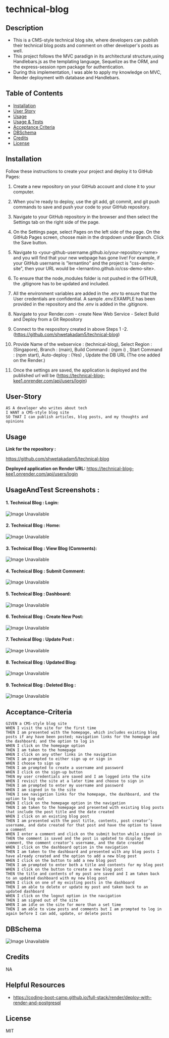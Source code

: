# technical-blog

## Description

- This is a CMS-style technical blog site, where developers can publish their technical blog posts and comment on other developer's posts as well.
- This project follows the MVC paradign in its architectural structure,using Handlebars.js as the templating language, Sequelize as the ORM, and the express-session npm package for authentication.
- During this implementation, I was able to apply my knowledge on MVC, Render deployment with database and Handlebars.



## Table of Contents 

- [Installation](#installation)
- [User Story](#user-story)
- [Usage](#usage)
- [Usage & Tests](#usageandtest-screenshots)
- [Acceptance Criteria](#acceptance-criteria)
- [DBSchema](#dbschema)
- [Credits](#credits)
- [License](#license)

## Installation

Follow these instructions to create your project and deploy it to GitHub Pages:

1. Create a new repository on your GitHub account and clone it to your computer.

2. When you're ready to deploy, use the git add, git commit, and git push commands to save and push your code to your GitHub repository.

3. Navigate to your GitHub repository in the browser and then select the Settings tab on the right side of the page.

4. On the Settings page, select Pages on the left side of the page. On the GitHub Pages screen, choose main in the dropdown under Branch. Click the Save button.

5. Navigate to <your-github-username.github.io/your-repository-name> and you will find that your new webpage has gone live! For example, if your GitHub username is "lernantino" and the project is "css-demo-site", then your URL would be <lernantino.github.io/css-demo-site>.

6. To ensure that the node_modules folder is not pushed in the GITHUB, the .gitignore has to be updated and included.

7. All the environment variables are added in the .env to ensure that the User credentials are confidential. A sample .env.EXAMPLE has been provided in the repository and the .env is added in the .gitignore.

8. Navigate to your Render.com - create New Web Service - Select Build and Deploy from a Git Repository

4. Connect to the respository created in above Steps 1 -2. (https://github.com/shwetakadam5/technical-blog)

5. Provide Name of the webservice : (technical-blog), Select Region : (Singapore), Branch : (main), Build Command : (npm i) , Start Command : (npm start), Auto-deploy : (Yes) , Update the DB URL (The one added on the Render.)

6. Once the settings are saved, the application is deployed and the published url will be (https://technical-blog-kee1.onrender.com/api/users/login)

## User-Story 
```
AS A developer who writes about tech
I WANT a CMS-style blog site
SO THAT I can publish articles, blog posts, and my thoughts and opinions
```
 
## Usage

**Link for the repository :** 

https://github.com/shwetakadam5/technical-blog

**Deployed application on Render URL:**
https://technical-blog-kee1.onrender.com/api/users/login


## UsageAndTest Screenshots :

#### 1. ****Technical Blog : Login:****

![Image Unavailable](./assets/images/01_techblog_Homepage.jpeg) 

#### 2. ****Technical Blog : Home:****

![Image Unavailable](./assets/images/03_techblog_ListofallBlogs.jpeg) 

#### 3. ****Technical Blog : View Blog (Comments):****

![Image Unavailable](./assets/images/04_techblog_ViewBlogComments.jpeg) 

#### 4. ****Technical Blog : Submit Comment:****

![Image Unavailable](./assets/images/05_techblog_SubmitComment.jpeg) 

#### 5. ****Technical Blog : Dashboard:****

![Image Unavailable](./assets/images/06_techblog_dasboard.jpeg) 

#### 6. ****Technical Blog : Create New Post:****

![Image Unavailable](./assets/images/07_techblog_CreateNewBlog.jpeg) 

#### 7. ****Technical Blog : Update Post :****

![Image Unavailable](./assets/images/08_techblog_UpdateDeleteBlog.jpeg) 

#### 8. ****Technical Blog : Updated Blog:****

![Image Unavailable](./assets/images/09_techblog_updatedblog.jpeg) 

#### 9. ****Technical Blog : Deleted Blog :****

![Image Unavailable](./assets/images/010_techblog_deletedSQLBlog.jpeg) 


## Acceptance-Criteria

```
GIVEN a CMS-style blog site
WHEN I visit the site for the first time
THEN I am presented with the homepage, which includes existing blog posts if any have been posted; navigation links for the homepage and the dashboard; and the option to log in
WHEN I click on the homepage option
THEN I am taken to the homepage
WHEN I click on any other links in the navigation
THEN I am prompted to either sign up or sign in
WHEN I choose to sign up
THEN I am prompted to create a username and password
WHEN I click on the sign-up button
THEN my user credentials are saved and I am logged into the site
WHEN I revisit the site at a later time and choose to sign in
THEN I am prompted to enter my username and password
WHEN I am signed in to the site
THEN I see navigation links for the homepage, the dashboard, and the option to log out
WHEN I click on the homepage option in the navigation
THEN I am taken to the homepage and presented with existing blog posts that include the post title and the date created
WHEN I click on an existing blog post
THEN I am presented with the post title, contents, post creator’s username, and date created for that post and have the option to leave a comment
WHEN I enter a comment and click on the submit button while signed in
THEN the comment is saved and the post is updated to display the comment, the comment creator’s username, and the date created
WHEN I click on the dashboard option in the navigation
THEN I am taken to the dashboard and presented with any blog posts I have already created and the option to add a new blog post
WHEN I click on the button to add a new blog post
THEN I am prompted to enter both a title and contents for my blog post
WHEN I click on the button to create a new blog post
THEN the title and contents of my post are saved and I am taken back to an updated dashboard with my new blog post
WHEN I click on one of my existing posts in the dashboard
THEN I am able to delete or update my post and taken back to an updated dashboard
WHEN I click on the logout option in the navigation
THEN I am signed out of the site
WHEN I am idle on the site for more than a set time
THEN I am able to view posts and comments but I am prompted to log in again before I can add, update, or delete posts
```

## DBSchema

![Image Unavailable](./assets/images/02_techblog_ERD.jpg) 

## Credits

NA

## Helpful Resources

* https://coding-boot-camp.github.io/full-stack/render/deploy-with-render-and-postgresql


## License

MIT

